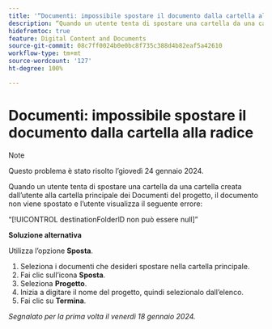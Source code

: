 ```yaml
---
title: '“Documenti: impossibile spostare il documento dalla cartella alla radice”'
description: “Quando un utente tenta di spostare una cartella da una cartella creata dall’utente alla cartella principale dei Documenti del progetto, il documento non viene spostato e l’utente visualizza un errore.”
hidefromtoc: true
feature: Digital Content and Documents
source-git-commit: 08c7ff0024b0e0bc8f735c388d4b82eaf5a42610
workflow-type: tm+mt
source-wordcount: '127'
ht-degree: 100%

---
```



# Documenti: impossibile spostare il documento dalla cartella alla radice

>[!NOTE]
>
>Questo problema è stato risolto l’giovedì 24 gennaio 2024.

Quando un utente tenta di spostare una cartella da una cartella creata dall’utente alla cartella principale dei Documenti del progetto, il documento non viene spostato e l’utente visualizza il seguente errore:

“[!UICONTROL destinationFolderlD non può essere null]”

**Soluzione alternativa**

Utilizza l’opzione **Sposta**.

1. Seleziona i documenti che desideri spostare nella cartella principale.
1. Fai clic sull’icona **Sposta**.
1. Seleziona **Progetto**.
1. Inizia a digitare il nome del progetto, quindi selezionalo dall’elenco.
1. Fai clic su **Termina**.

_Segnalato per la prima volta il venerdì 18 gennaio 2024._
